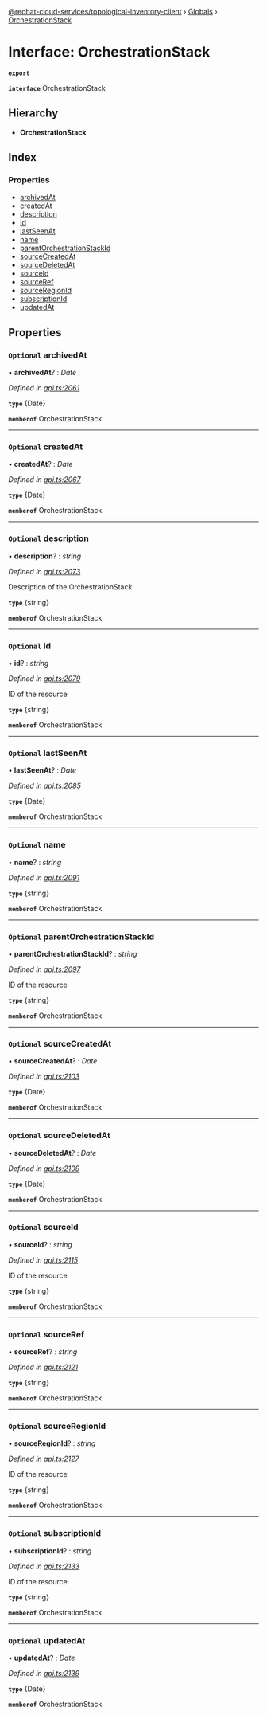 [@redhat-cloud-services/topological-inventory-client](../README.md) › [Globals](../globals.md) › [OrchestrationStack](orchestrationstack.md)

# Interface: OrchestrationStack

**`export`** 

**`interface`** OrchestrationStack

## Hierarchy

* **OrchestrationStack**

## Index

### Properties

* [archivedAt](orchestrationstack.md#optional-archivedat)
* [createdAt](orchestrationstack.md#optional-createdat)
* [description](orchestrationstack.md#optional-description)
* [id](orchestrationstack.md#optional-id)
* [lastSeenAt](orchestrationstack.md#optional-lastseenat)
* [name](orchestrationstack.md#optional-name)
* [parentOrchestrationStackId](orchestrationstack.md#optional-parentorchestrationstackid)
* [sourceCreatedAt](orchestrationstack.md#optional-sourcecreatedat)
* [sourceDeletedAt](orchestrationstack.md#optional-sourcedeletedat)
* [sourceId](orchestrationstack.md#optional-sourceid)
* [sourceRef](orchestrationstack.md#optional-sourceref)
* [sourceRegionId](orchestrationstack.md#optional-sourceregionid)
* [subscriptionId](orchestrationstack.md#optional-subscriptionid)
* [updatedAt](orchestrationstack.md#optional-updatedat)

## Properties

### `Optional` archivedAt

• **archivedAt**? : *Date*

*Defined in [api.ts:2061](https://github.com/RedHatInsights/javascript-clients/blob/master/packages/topological-inventory/api.ts#L2061)*

**`type`** {Date}

**`memberof`** OrchestrationStack

___

### `Optional` createdAt

• **createdAt**? : *Date*

*Defined in [api.ts:2067](https://github.com/RedHatInsights/javascript-clients/blob/master/packages/topological-inventory/api.ts#L2067)*

**`type`** {Date}

**`memberof`** OrchestrationStack

___

### `Optional` description

• **description**? : *string*

*Defined in [api.ts:2073](https://github.com/RedHatInsights/javascript-clients/blob/master/packages/topological-inventory/api.ts#L2073)*

Description of the OrchestrationStack

**`type`** {string}

**`memberof`** OrchestrationStack

___

### `Optional` id

• **id**? : *string*

*Defined in [api.ts:2079](https://github.com/RedHatInsights/javascript-clients/blob/master/packages/topological-inventory/api.ts#L2079)*

ID of the resource

**`type`** {string}

**`memberof`** OrchestrationStack

___

### `Optional` lastSeenAt

• **lastSeenAt**? : *Date*

*Defined in [api.ts:2085](https://github.com/RedHatInsights/javascript-clients/blob/master/packages/topological-inventory/api.ts#L2085)*

**`type`** {Date}

**`memberof`** OrchestrationStack

___

### `Optional` name

• **name**? : *string*

*Defined in [api.ts:2091](https://github.com/RedHatInsights/javascript-clients/blob/master/packages/topological-inventory/api.ts#L2091)*

**`type`** {string}

**`memberof`** OrchestrationStack

___

### `Optional` parentOrchestrationStackId

• **parentOrchestrationStackId**? : *string*

*Defined in [api.ts:2097](https://github.com/RedHatInsights/javascript-clients/blob/master/packages/topological-inventory/api.ts#L2097)*

ID of the resource

**`type`** {string}

**`memberof`** OrchestrationStack

___

### `Optional` sourceCreatedAt

• **sourceCreatedAt**? : *Date*

*Defined in [api.ts:2103](https://github.com/RedHatInsights/javascript-clients/blob/master/packages/topological-inventory/api.ts#L2103)*

**`type`** {Date}

**`memberof`** OrchestrationStack

___

### `Optional` sourceDeletedAt

• **sourceDeletedAt**? : *Date*

*Defined in [api.ts:2109](https://github.com/RedHatInsights/javascript-clients/blob/master/packages/topological-inventory/api.ts#L2109)*

**`type`** {Date}

**`memberof`** OrchestrationStack

___

### `Optional` sourceId

• **sourceId**? : *string*

*Defined in [api.ts:2115](https://github.com/RedHatInsights/javascript-clients/blob/master/packages/topological-inventory/api.ts#L2115)*

ID of the resource

**`type`** {string}

**`memberof`** OrchestrationStack

___

### `Optional` sourceRef

• **sourceRef**? : *string*

*Defined in [api.ts:2121](https://github.com/RedHatInsights/javascript-clients/blob/master/packages/topological-inventory/api.ts#L2121)*

**`type`** {string}

**`memberof`** OrchestrationStack

___

### `Optional` sourceRegionId

• **sourceRegionId**? : *string*

*Defined in [api.ts:2127](https://github.com/RedHatInsights/javascript-clients/blob/master/packages/topological-inventory/api.ts#L2127)*

ID of the resource

**`type`** {string}

**`memberof`** OrchestrationStack

___

### `Optional` subscriptionId

• **subscriptionId**? : *string*

*Defined in [api.ts:2133](https://github.com/RedHatInsights/javascript-clients/blob/master/packages/topological-inventory/api.ts#L2133)*

ID of the resource

**`type`** {string}

**`memberof`** OrchestrationStack

___

### `Optional` updatedAt

• **updatedAt**? : *Date*

*Defined in [api.ts:2139](https://github.com/RedHatInsights/javascript-clients/blob/master/packages/topological-inventory/api.ts#L2139)*

**`type`** {Date}

**`memberof`** OrchestrationStack
